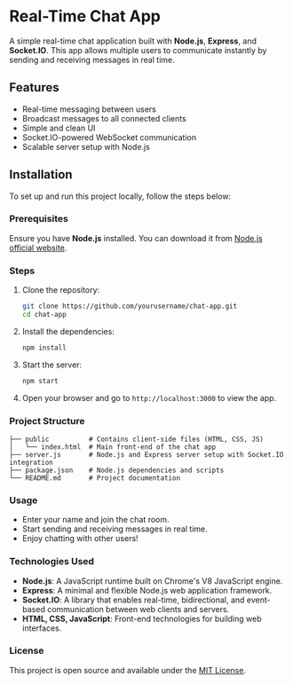 # Real-Time Chat App

A simple real-time chat application built with **Node.js**, **Express**, and **Socket.IO**. This app allows multiple users to communicate instantly by sending and receiving messages in real time.

## Features

- Real-time messaging between users
- Broadcast messages to all connected clients
- Simple and clean UI
- Socket.IO-powered WebSocket communication
- Scalable server setup with Node.js

## Installation

To set up and run this project locally, follow the steps below:

### Prerequisites

Ensure you have **Node.js** installed. You can download it from [Node.js official website](https://nodejs.org/).

### Steps

1. Clone the repository:

   ```bash
   git clone https://github.com/yourusername/chat-app.git
   cd chat-app
   ```
2. Install the dependencies:

   ```bash
   npm install
   ```
3. Start the server:

   ```bash
   npm start
   ```

4. Open your browser and go to `http://localhost:3000` to view the app.

### Project Structure

```
├── public          # Contains client-side files (HTML, CSS, JS)
│   └── index.html  # Main front-end of the chat app
├── server.js       # Node.js and Express server setup with Socket.IO integration
├── package.json    # Node.js dependencies and scripts
└── README.md       # Project documentation
```

### Usage

- Enter your name and join the chat room.
- Start sending and receiving messages in real time.
- Enjoy chatting with other users!


### Technologies Used

- **Node.js**: A JavaScript runtime built on Chrome's V8 JavaScript engine.
- **Express**: A minimal and flexible Node.js web application framework.
- **Socket.IO**: A library that enables real-time, bidirectional, and event-based communication between web clients and servers.
- **HTML, CSS, JavaScript**: Front-end technologies for building web interfaces.

### License

This project is open source and available under the [MIT License](LICENSE).
```
